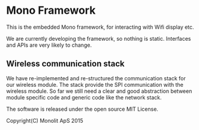 # Mono Framework
This is the embedded Mono framework, for interacting with Wifi display etc.

We are currently developing the framework, so nothing is static. Interfaces and APIs are very likely to change.

## Wireless communication stack
We have re-implemented and re-structured the communication stack for our wireless module. The stack provide the SPI communication with the wireless module. So far we still need a clear and good abstraction between module specific code and generic code like the network stack.


The software is released under the open source MIT License.

Copyright(C) Monolit ApS 2015
